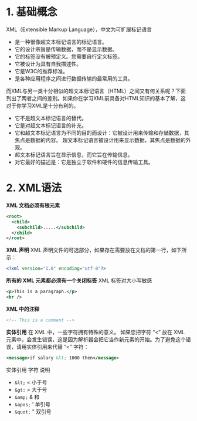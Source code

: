 # 1. 基础概念
XML（Extensible Markup Language），中文为可扩展标记语言
+ 是一种很像超文本标记语言的标记语言。
+ 它的设计宗旨是传输数据，而不是显示数据。
+ 它的标签没有被预定义。您需要自行定义标签。
+ 它被设计为具有自我描述性。
+ 它是W3C的推荐标准。
+ 是各种应用程序之间进行数据传输的最常用的工具。


而XML与另一类十分相似的超文本标记语言（HTML）之间又有何关系呢？下面列出了两者之间的差别。如果你在学习XML前具备对HTML知识的基本了解，这对于你学习XML是十分有利的。
+ 它不是超文本标记语言的替代。
+ 它是对超文本标记语言的补充。
+ 它和超文本标记语言为不同的目的而设计：它被设计用来传输和存储数据，其焦点是数据的内容。 超文本标记语言被设计用来显示数据，其焦点是数据的外观。
+ 超文本标记语言旨在显示信息，而它旨在传输信息。
+ 对它最好的描述是：它是独立于软件和硬件的信息传输工具。

# 2. XML语法
**XML 文档必须有根元素**
~~~xml
<root>
  <child>
    <subchild>.....</subchild>
  </child>
</root>
~~~

**XML 声明**
XML 声明文件的可选部分，如果存在需要放在文档的第一行，如下所示：
~~~xml
<?xml version="1.0" encoding="utf-8"?>
~~~

**所有的 XML 元素都必须有一个关闭标签**
XML 标签对大小写敏感
~~~xml
<p>This is a paragraph.</p>
<br />
~~~

**XML 中的注释**
~~~xml
<!-- This is a comment -->
~~~

**实体引用**
在 XML 中，一些字符拥有特殊的意义。 如果您把字符 “<” 放在 XML 元素中，会发生错误，这是因为解析器会把它当作新元素的开始。为了避免这个错误，请用实体引用来代替 “<” 字符：
~~~xml
<message>if salary &lt; 1000 then</message>
~~~
实体引用 字符 说明
+ `&lt;` < 小于号
+ `&gt:` > 大于号
+ `&amp;` & 和
+ `&apos;` ' 单引号
+ `&quot;` " 双引号

